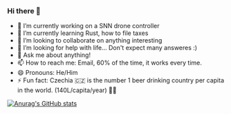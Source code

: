 ### Hi there 👋


- 🔭 I’m currently working on a SNN drone controller
- 🌱 I’m currently learning Rust, how to file taxes
- 👯 I’m looking to collaborate on anything interesting
- 🤔 I’m looking for help with life... Don't expect many answeres :)
- 💬 Ask me about anything!
- 📫 How to reach me: Email, 60% of the time, it works every time.
- 😄 Pronouns: He/Him
- ⚡ Fun fact: Czechia 🇨🇿 is the number 1 beer drinking country per capita in the world. (140L/capita/year) 💪🍺

[![Anurag's GitHub stats](https://github-readme-stats.vercel.app/api?username=mandulaj&show_icons=true&theme=tokyonight)](https://github.com/anuraghazra/github-readme-stats)

